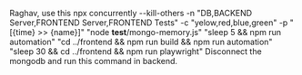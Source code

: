 Raghav, use this npx concurrently --kill-others -n "DB,BACKEND Server,FRONTEND Server,FRONTEND Tests" -c "yelow,red,blue,green" -p "[{time} >> {name}]" "node __test__/mongo-memory.js" "sleep 5 && npm run automation" "cd ../frontend && npm run build && npm run automation" "sleep 30 && cd ../frontend && npm run playwright" Disconnect the mongodb and run this command in backend.
